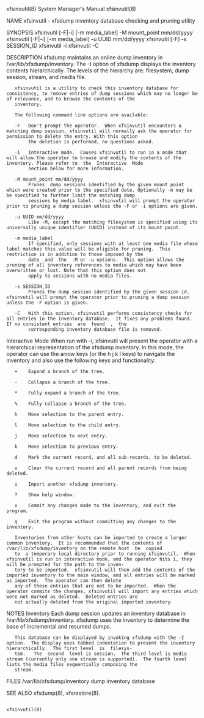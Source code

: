 xfsinvutil(8)                                                                     System Manager's Manual                                                                    xfsinvutil(8)

NAME
       xfsinvutil - xfsdump inventory database checking and pruning utility

SYNOPSIS
       xfsinvutil [-F|-i] [-m media_label] -M mount_point mm/dd/yyyy
       xfsinvutil [-F|-i] [-m media_label] -u UUID mm/dd/yyyy
       xfsinvutil [-F] -s SESSION_ID
       xfsinvutil -i
       xfsinvutil -C

DESCRIPTION
       xfsdump  maintains  an  online dump inventory in /var/lib/xfsdump/inventory.  The -I option of xfsdump displays the inventory contents hierarchically.  The levels of the hierarchy
       are: filesystem, dump session, stream, and media file.

       xfsinvutil is a utility to check this inventory database for consistency, to remove entries of dump sessions which may no longer be of relevance, and to browse the contents of the
       inventory.

       The following command line options are available:

       -F   Don't prompt the operator.  When xfsinvutil encounters a matching dump session, xfsinvutil will normally ask the operator for permission to delete the entry. With this option
            the deletion is performed, no questions asked.

       -i   Interactive mode.  Causes xfsinvutil to run in a mode that will allow the operator to browse and modify the contents of the inventory. Please refer to  the  Interactive  Mode
            section below for more information.

       -M mount_point mm/dd/yyyy
            Prunes  dump sessions identified by the given mount point which were created prior to the specified date. Optionally -m may be be specified to further limit the matching dump
            sessions by media label.  xfsinvutil will prompt the operator prior to pruning a dump session unless the -F or -i options are given.

       -u UUID mm/dd/yyyy
            Like -M, except the matching filesystem is specified using its universally unique identifier (UUID) instead of its mount point.

       -m media_label
            If specified, only sessions with at least one media file whose label matches this value will be eligible for pruning.  This restriction is in addition to those imposed by the
            date  and  the  -M or -u options.  This option allows the pruning of all inventory references to media which may have been overwritten or lost. Note that this option does not
            apply to sessions with no media files.

       -s SESSION_ID
            Prunes the dump session identified by the given session id.  xfsinvutil will prompt the operator prior to pruning a dump session unless the -F option is given.

       -C   With this option, xfsinvutil performs consistency checks for all entries in the inventory database.  It fixes any problems found. If no consistent entries  are  found  ,  the
            corresponding inventory database file is removed.

   Interactive Mode
       When  run with -i, xfsinvutil will present the operator with a hierarchical representation of the xfsdump inventory.  In this mode, the operator can use the arrow keys (or the h j
       k l keys) to navigate the inventory and also use the following keys and functionality:

       +    Expand a branch of the tree.

       -    Collapse a branch of the tree.

       *    Fully expand a branch of the tree.

       %    Fully collapse a branch of the tree.

       h    Move selection to the parent entry.

       l    Move selection to the child entry.

       j    Move selection to next entry.

       k    Move selection to previous entry.

       d    Mark the current record, and all sub-records, to be deleted.

       u    Clear the current record and all parent records from being deleted.

       i    Import another xfsdump inventory.

       ?    Show help window.

       x    Commit any changes made to the inventory, and exit the program.

       q    Exit the program without committing any changes to the inventory.

       Inventories from other hosts can be imported to create a larger common inventory.  It is recommended that the contents of /var/lib/xfsdump/inventory on the remote host  be  copied
       to  a temporary local directory prior to running xfsinvutil.  When xfsinvutil is run in interactive mode, and the operator hits i, they will be prompted for the path to the inven‐
       tory to be imported.  xfsinvutil will then add the contents of the imported inventory to the main window, and all entries will be marked as imported.  The operator can then delete
       any of these entries that are not to be imported.  When the operator commits the changes, xfsinvutil will import any entries which were not marked as deleted.  Deleted entries are
       not actually deleted from the original imported inventory.

NOTES
   Inventory
       Each dump session updates an inventory database in /var/lib/xfsdump/inventory.  xfsdump uses the inventory to determine the base of incremental and resumed dumps.

       This database can be displayed by invoking xfsdump with the -I option.  The display uses tabbed indentation to present the inventory hierarchically.  The first level  is  filesys‐
       tem.   The  second  level is session.  The third level is media stream (currently only one stream is supported).  The fourth level lists the media files sequentially composing the
       stream.

FILES
       /var/lib/xfsdump/inventory
                                dump inventory database

SEE ALSO
       xfsdump(8), xfsrestore(8).

                                                                                                                                                                             xfsinvutil(8)
